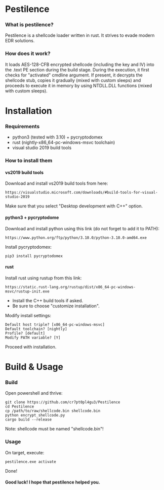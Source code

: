 # Pestilence
### What is pestilence?
Pestilence is a shellcode loader written in rust. It strives to evade modern EDR solutions.
### How does it work?
It loads AES-128-CFB encrypted shellcode (including the key and IV) into the .text PE section during the build stage.
During the execution, it first checks for "activated" cmdline argument. If present, it decrypts the shellcode stub, copies it gradually (mixed with custom sleeps) and proceeds to execute it in memory by using NTDLL.DLL functions (mixed with custom sleeps).
# Installation
### Requirements
* python3 (tested with 3.10) + pycryptodomex
* rust (nightly-x86_64-pc-windows-msvc toolchain)
* visual studio 2019 build tools
### How to install them
#### vs2019 build tools
Download and install vs2019 build tools from here:
```
https://visualstudio.microsoft.com/downloads/#build-tools-for-visual-studio-2019
```
Make sure that you select "Desktop development with C++" option.
#### python3 + pycryptodome
Download and install python using this link (do not forget to add it to PATH):
```
https://www.python.org/ftp/python/3.10.0/python-3.10.0-amd64.exe
```
Install pycryptodomex:
```shell
pip3 install pycryptodomex
```
#### rust
Install rust using rustup from this link:
```
https://static.rust-lang.org/rustup/dist/x86_64-pc-windows-msvc/rustup-init.exe
```
* Install the C++ build tools if asked.
* Be sure to choose "customize installation".

Modify install settings:
```
Default host triple? [x86_64-pc-windows-msvc]
Default toolchain? [nightly]
Profile? [default]
Modify PATH variable? [Y]
```
Proceed with installation.
# Build & Usage
### Build
Open powershell and thrive:
```shell
git clone https://github.com/cr7pt0pl4gu3/Pestilence
cd Pestilence
cp /path/to/raw/shellcode.bin shellcode.bin
python encrypt_shellcode.py
cargo build --release
```
Note: shellcode must be named "shellcode.bin"!
### Usage
On target, execute:
```shell
pestilence.exe activate
```
Done!
#### Good luck! I hope that pestilence helped you.